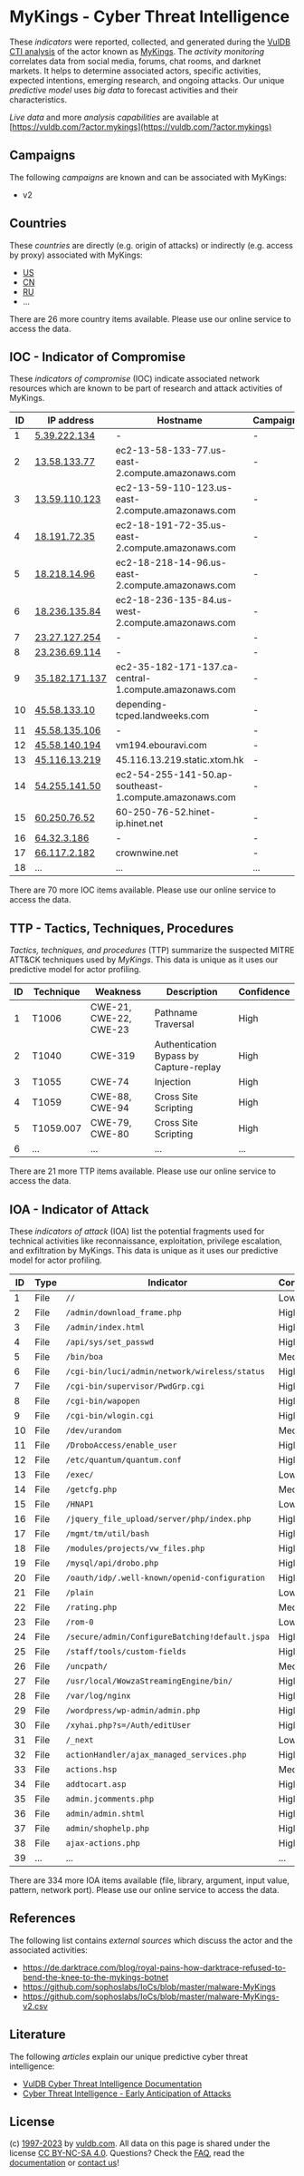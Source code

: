 # MyKings - Cyber Threat Intelligence

These _indicators_ were reported, collected, and generated during the [VulDB CTI analysis](https://vuldb.com/?kb.cti) of the actor known as [MyKings](https://vuldb.com/?actor.mykings). The _activity monitoring_ correlates data from social media, forums, chat rooms, and darknet markets. It helps to determine associated actors, specific activities, expected intentions, emerging research, and ongoing attacks. Our unique _predictive model_ uses _big data_ to forecast activities and their characteristics.

_Live data_ and more _analysis capabilities_ are available at [https://vuldb.com/?actor.mykings](https://vuldb.com/?actor.mykings)

## Campaigns

The following _campaigns_ are known and can be associated with MyKings:

* v2

## Countries

These _countries_ are directly (e.g. origin of attacks) or indirectly (e.g. access by proxy) associated with MyKings:

* [US](https://vuldb.com/?country.us)
* [CN](https://vuldb.com/?country.cn)
* [RU](https://vuldb.com/?country.ru)
* ...

There are 26 more country items available. Please use our online service to access the data.

## IOC - Indicator of Compromise

These _indicators of compromise_ (IOC) indicate associated network resources which are known to be part of research and attack activities of MyKings.

ID | IP address | Hostname | Campaign | Confidence
-- | ---------- | -------- | -------- | ----------
1 | [5.39.222.134](https://vuldb.com/?ip.5.39.222.134) | - | - | High
2 | [13.58.133.77](https://vuldb.com/?ip.13.58.133.77) | ec2-13-58-133-77.us-east-2.compute.amazonaws.com | - | Medium
3 | [13.59.110.123](https://vuldb.com/?ip.13.59.110.123) | ec2-13-59-110-123.us-east-2.compute.amazonaws.com | - | Medium
4 | [18.191.72.35](https://vuldb.com/?ip.18.191.72.35) | ec2-18-191-72-35.us-east-2.compute.amazonaws.com | - | Medium
5 | [18.218.14.96](https://vuldb.com/?ip.18.218.14.96) | ec2-18-218-14-96.us-east-2.compute.amazonaws.com | - | Medium
6 | [18.236.135.84](https://vuldb.com/?ip.18.236.135.84) | ec2-18-236-135-84.us-west-2.compute.amazonaws.com | - | Medium
7 | [23.27.127.254](https://vuldb.com/?ip.23.27.127.254) | - | - | High
8 | [23.236.69.114](https://vuldb.com/?ip.23.236.69.114) | - | - | High
9 | [35.182.171.137](https://vuldb.com/?ip.35.182.171.137) | ec2-35-182-171-137.ca-central-1.compute.amazonaws.com | - | Medium
10 | [45.58.133.10](https://vuldb.com/?ip.45.58.133.10) | depending-tcped.landweeks.com | - | High
11 | [45.58.135.106](https://vuldb.com/?ip.45.58.135.106) | - | - | High
12 | [45.58.140.194](https://vuldb.com/?ip.45.58.140.194) | vm194.ebouravi.com | - | High
13 | [45.116.13.219](https://vuldb.com/?ip.45.116.13.219) | 45.116.13.219.static.xtom.hk | - | High
14 | [54.255.141.50](https://vuldb.com/?ip.54.255.141.50) | ec2-54-255-141-50.ap-southeast-1.compute.amazonaws.com | - | Medium
15 | [60.250.76.52](https://vuldb.com/?ip.60.250.76.52) | 60-250-76-52.hinet-ip.hinet.net | - | High
16 | [64.32.3.186](https://vuldb.com/?ip.64.32.3.186) | - | - | High
17 | [66.117.2.182](https://vuldb.com/?ip.66.117.2.182) | crownwine.net | - | High
18 | ... | ... | ... | ...

There are 70 more IOC items available. Please use our online service to access the data.

## TTP - Tactics, Techniques, Procedures

_Tactics, techniques, and procedures_ (TTP) summarize the suspected MITRE ATT&CK techniques used by _MyKings_. This data is unique as it uses our predictive model for actor profiling.

ID | Technique | Weakness | Description | Confidence
-- | --------- | -------- | ----------- | ----------
1 | T1006 | CWE-21, CWE-22, CWE-23 | Pathname Traversal | High
2 | T1040 | CWE-319 | Authentication Bypass by Capture-replay | High
3 | T1055 | CWE-74 | Injection | High
4 | T1059 | CWE-88, CWE-94 | Cross Site Scripting | High
5 | T1059.007 | CWE-79, CWE-80 | Cross Site Scripting | High
6 | ... | ... | ... | ...

There are 21 more TTP items available. Please use our online service to access the data.

## IOA - Indicator of Attack

These _indicators of attack_ (IOA) list the potential fragments used for technical activities like reconnaissance, exploitation, privilege escalation, and exfiltration by MyKings. This data is unique as it uses our predictive model for actor profiling.

ID | Type | Indicator | Confidence
-- | ---- | --------- | ----------
1 | File | `//` | Low
2 | File | `/admin/download_frame.php` | High
3 | File | `/admin/index.html` | High
4 | File | `/api/sys/set_passwd` | High
5 | File | `/bin/boa` | Medium
6 | File | `/cgi-bin/luci/admin/network/wireless/status` | High
7 | File | `/cgi-bin/supervisor/PwdGrp.cgi` | High
8 | File | `/cgi-bin/wapopen` | High
9 | File | `/cgi-bin/wlogin.cgi` | High
10 | File | `/dev/urandom` | Medium
11 | File | `/DroboAccess/enable_user` | High
12 | File | `/etc/quantum/quantum.conf` | High
13 | File | `/exec/` | Low
14 | File | `/getcfg.php` | Medium
15 | File | `/HNAP1` | Low
16 | File | `/jquery_file_upload/server/php/index.php` | High
17 | File | `/mgmt/tm/util/bash` | High
18 | File | `/modules/projects/vw_files.php` | High
19 | File | `/mysql/api/drobo.php` | High
20 | File | `/oauth/idp/.well-known/openid-configuration` | High
21 | File | `/plain` | Low
22 | File | `/rating.php` | Medium
23 | File | `/rom-0` | Low
24 | File | `/secure/admin/ConfigureBatching!default.jspa` | High
25 | File | `/staff/tools/custom-fields` | High
26 | File | `/uncpath/` | Medium
27 | File | `/usr/local/WowzaStreamingEngine/bin/` | High
28 | File | `/var/log/nginx` | High
29 | File | `/wordpress/wp-admin/admin.php` | High
30 | File | `/xyhai.php?s=/Auth/editUser` | High
31 | File | `/_next` | Low
32 | File | `actionHandler/ajax_managed_services.php` | High
33 | File | `actions.hsp` | Medium
34 | File | `addtocart.asp` | High
35 | File | `admin.jcomments.php` | High
36 | File | `admin/admin.shtml` | High
37 | File | `admin/shophelp.php` | High
38 | File | `ajax-actions.php` | High
39 | ... | ... | ...

There are 334 more IOA items available (file, library, argument, input value, pattern, network port). Please use our online service to access the data.

## References

The following list contains _external sources_ which discuss the actor and the associated activities:

* https://de.darktrace.com/blog/royal-pains-how-darktrace-refused-to-bend-the-knee-to-the-mykings-botnet
* https://github.com/sophoslabs/IoCs/blob/master/malware-MyKings
* https://github.com/sophoslabs/IoCs/blob/master/malware-MyKings-v2.csv

## Literature

The following _articles_ explain our unique predictive cyber threat intelligence:

* [VulDB Cyber Threat Intelligence Documentation](https://vuldb.com/?kb.cti)
* [Cyber Threat Intelligence - Early Anticipation of Attacks](https://www.scip.ch/en/?labs.20201022)

## License

(c) [1997-2023](https://vuldb.com/?kb.changelog) by [vuldb.com](https://vuldb.com/?kb.about). All data on this page is shared under the license [CC BY-NC-SA 4.0](https://creativecommons.org/licenses/by-nc-sa/4.0/). Questions? Check the [FAQ](https://vuldb.com/?kb.faq), read the [documentation](https://vuldb.com/?kb) or [contact us](https://vuldb.com/?contact)!
